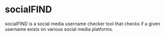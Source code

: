 # socialFIND
socialFIND is a social media username checker tool that checks if a given username exists on various social media platforms.
